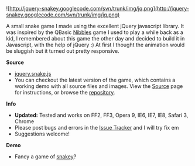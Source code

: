 ![http://jquery-snakey.googlecode.com/svn/trunk/img/jq.png](http://jquery-snakey.googlecode.com/svn/trunk/img/jq.png)

A small snake game I made using the excellent jQuery javascript library. It was inspired by the QBasic [Nibbles](http://en.wikipedia.org/wiki/Nibbles_(computer_game)) game I used to play a while back as a kid, I remembered about this game the other day and decided to build it in Javascript, with the help of jQuery :)
At first I thought the animation would be sluggish but it turned out pretty responsive.

**Source**

  * [jquery.snake.js](http://code.google.com/p/jquery-snakey/source/browse/trunk/js/jquery.snake.js)
  * You can checkout the latest version of the game, which contains a working demo with all source files and images. View the [Source](http://code.google.com/p/jquery-snakey/source/checkout) page for instructions, or browse the [repository](http://code.google.com/p/jquery-snakey/source/browse/trunk/).

**Info**

  * **Updated:** Tested and works on FF2, FF3, Opera 9, IE6, IE7, IE8, Safari 3, Chrome
  * Please post bugs and errors in the [Issue Tracker](http://code.google.com/p/jquery-snakey/issues/) and I will try fix em
  * Suggestions welcome!

**Demo**

  * Fancy a game of [snakey](http://jquery-snakey.googlecode.com/svn/trunk/index.html)?